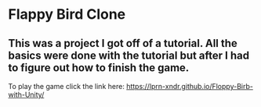 # Flappy Bird Clone

## This was a project I got off of a tutorial. All the basics were done with the tutorial but after I had to figure out how to finish the game.

To play the game click the link here: https://lprn-xndr.github.io/Floppy-Birb-with-Unity/

